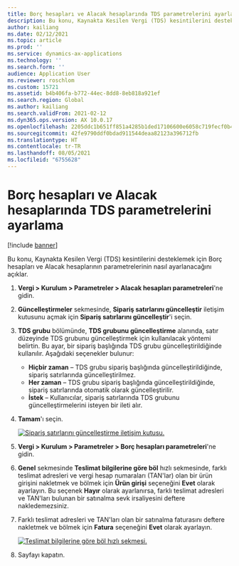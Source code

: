 ```yaml
---
title: Borç hesapları ve Alacak hesaplarında TDS parametrelerini ayarlama
description: Bu konu, Kaynakta Kesilen Vergi (TDS) kesintilerini desteklemek için Borç hesapları ve Alacak hesaplarının parametrelerinin nasıl ayarlanacağını açıklar.
author: kailiang
ms.date: 02/12/2021
ms.topic: article
ms.prod: ''
ms.service: dynamics-ax-applications
ms.technology: ''
ms.search.form: ''
audience: Application User
ms.reviewer: roschlom
ms.custom: 15721
ms.assetid: b4b406fa-b772-44ec-8dd8-8eb818a921ef
ms.search.region: Global
ms.author: kailiang
ms.search.validFrom: 2021-02-12
ms.dyn365.ops.version: AX 10.0.17
ms.openlocfilehash: 2205ddc1b651ff851a4285b1ded17106600e6058c719fecf0b447ac8c87d43cb
ms.sourcegitcommit: 42fe9790ddf0bdad911544deaa82123a396712fb
ms.translationtype: HT
ms.contentlocale: tr-TR
ms.lasthandoff: 08/05/2021
ms.locfileid: "6755628"
---
```

# <a name="set-tds-parameters-in-accounts-payable-and-accounts-receivable"></a>Borç hesapları ve Alacak hesaplarında TDS parametrelerini ayarlama

[!include [banner](../includes/banner.md)]

Bu konu, Kaynakta Kesilen Vergi (TDS) kesintilerini desteklemek için Borç hesapları ve Alacak hesaplarının parametrelerinin nasıl ayarlanacağını açıklar.

1. **Vergi \> Kurulum \> Parametreler \> Alacak hesapları parametreleri**'ne gidin.
2. **Güncelleştirmeler** sekmesinde, **Sipariş satırlarını güncelleştir** iletişim kutusunu açmak için **Sipariş satırlarını güncelleştir**'i seçin.
3. **TDS grubu** bölümünde, **TDS grubunu güncelleştirme** alanında, satır düzeyinde TDS grubunu güncelleştirmek için kullanılacak yöntemi belirtin. Bu ayar, bir sipariş başlığında TDS grubu güncelleştirildiğinde kullanılır. Aşağıdaki seçenekler bulunur:

    - **Hiçbir zaman** – TDS grubu sipariş başlığında güncelleştirildiğinde, sipariş satırlarında güncelleştirilmez.
    - **Her zaman** – TDS grubu sipariş başlığında güncelleştirildiğinde, sipariş satırlarında otomatik olarak güncelleştirilir.
    - **İstek** – Kullanıcılar, sipariş satırlarında TDS grubunu güncelleştirmelerini isteyen bir ileti alır.
4. **Tamam**'ı seçin.

    [![Sipariş satırlarını güncelleştirme iletişim kutusu.](./media/apac-ind-TDS-26.PNG)](./media/apac-ind-TDS-26.PNG)

5. **Vergi \> Kurulum \> Parametreler \> Borç hesapları parametreleri**'ne gidin.
6. **Genel** sekmesinde **Teslimat bilgilerine göre böl** hızlı sekmesinde, farklı teslimat adresleri ve vergi hesap numaraları (TAN'lar) olan bir ürün girişini nakletmek ve bölmek için **Ürün girişi** seçeneğini **Evet** olarak ayarlayın. Bu seçenek **Hayır** olarak ayarlanırsa, farklı teslimat adresleri ve TAN'ları bulunan bir satınalma sevk irsaliyesini deftere nakledemezsiniz.
7. Farklı teslimat adresleri ve TAN'ları olan bir satınalma faturasını deftere nakletmek ve bölmek için **Fatura** seçeneğini **Evet** olarak ayarlayın.

    [![Teslimat bilgilerine göre böl hızlı sekmesi.](./media/apac-ind-TDS-25.png)](./media/apac-ind-TDS-25.png)

8. Sayfayı kapatın.
